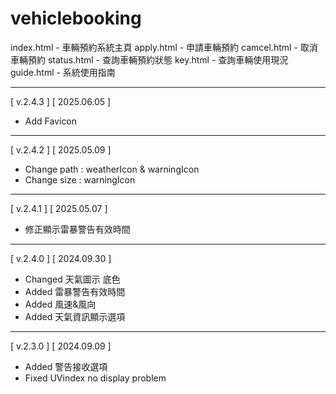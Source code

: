 # vehiclebooking
index.html   - 車輛預約系統主頁
apply.html   - 申請車輛預約
camcel.html  - 取消車輛預約
status.html  - 查詢車輛預約狀態
key.html     - 查詢車輛使用現況
guide.html   - 系統使用指南





___
[ v.2.4.3 ] [ 2025.06.05 ]
- Add Favicon

___
[ v.2.4.2 ] [ 2025.05.09 ]
- Change path : weatherIcon & warningIcon
- Change size : warningIcon
___
[ v.2.4.1 ] [ 2025.05.07 ]
- 修正顯示雷暴警告有效時間
___
[ v.2.4.0 ] [ 2024.09.30 ]
- Changed 天氣圖示 底色
- Added 雷暴警告有效時間
- Added 風速&風向
- Added 天氣資訊顯示選項
___
[ v.2.3.0 ] [ 2024.09.09 ]
- Added 警告接收選項
- Fixed UVindex no display problem
